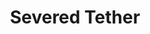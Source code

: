 ---
title: Severed Tether
layout: img
image_path: /img/art/severed-tether.jpg
thumb_path: /img/art/severed-tether_tn.jpg
---